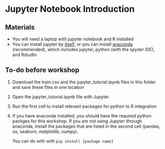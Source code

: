 # Jupyter Notebook Introduction

## Materials
* You will need a laptop with jupyter notebook and R installed
* You can install jupyter by [itself](https://jupyter.org/install), or you can install [anaconda](https://www.anaconda.com/distribution/) (recommended), which includes jupyter, python (with the spyder IDE), and Rstudio

## To-do before workshop
1. Download the train.csv and the jupyter_tutorial.ipynb files in this folder and save these files in one location
2. Open the jupyter_tutorial.ipynb file with Jupyter
3. Run the first cell to install relevant packages for python to R integration
4. If you have anaconda installed, you should have the required python packges for this workshop. If you are not using Jupyter through anaconda, install the packages that are listed in the second cell (pandas, os, seaborn, matplotlib, numpy).

    You can do with with `pip install [package name]`



